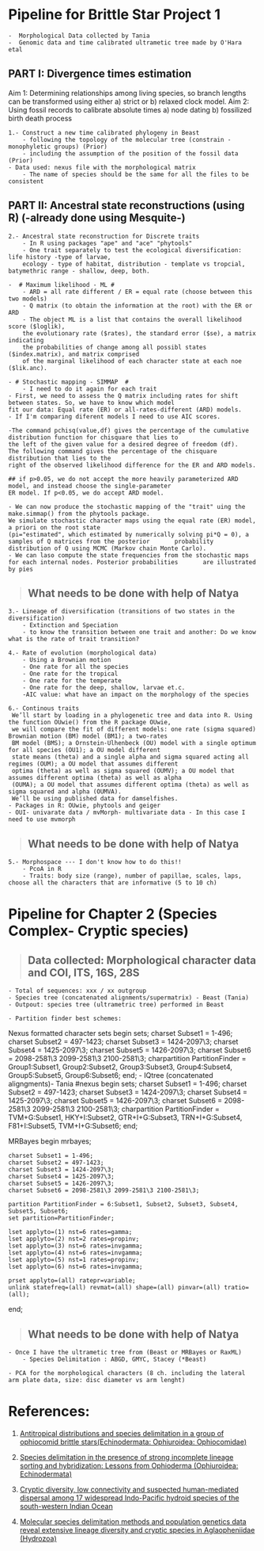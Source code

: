 # Pipeline for Brittle Star Project 1
	-  Morphological Data collected by Tania
	-  Genomic data and time calibrated ultrametic tree made by O'Hara etal
	
	
## PART I: Divergence times estimation 
 Aim 1: Determining relationships among living species, so branch lengths can be transformed using either a) strict or b) relaxed clock model.
 Aim 2: Using fossil records to calibrate absolute times a) node dating b) fossilized birth death process

	1.- Construct a new time calibrated phylogeny in Beast 
		- following the topology of the molecular tree (constrain - monophyletic groups) (Prior)
		- including the assumption of the position of the fossil data (Prior)
	- Data used: nexus file with the morphological matrix
		- The name of species should be the same for all the files to be consistent 
		
## PART II: Ancestral state reconstructions (using R) (-already done using Mesquite-) 
		
	2.- Ancestral state reconstruction for Discrete traits 
		- In R using packages "ape" and "ace" "phytools"
		- One trait separately to test the ecological diversification: life history -type of larvae, 
		ecology - type of habitat, distribution - template vs tropcial, batymethric range - shallow, deep, both. 
		
	-  # Maximum likelihood - ML #
		- ARD = all rate different / ER = equal rate (choose between this two models) 
		- Q matrix (to obtain the information at the root) with the ER or ARD 
		- The object ML is a list that contains the overall likelihood score ($loglik), 
		the evolutionary rate ($rates), the standard error ($se), a matrix indicating 
		the probabilities of change among all possibl states ($index.matrix), and matrix comprised 
		of the marginal likelihood of each character state at each noe ($lik.anc). 
			
	- # Stochastic mapping - SIMMAP  # 
		- I need to do it again for each trait 
	- First, we need to assess the Q matrix including rates for shift between states. So, we have to know which model 
	fit our data: Equal rate (ER) or all-rates-different (ARD) models.
	- If I'm comparing diferent models I need to use AIC scores.
	
	-The command pchisq(value,df) gives the percentage of the cumulative distribution function for chisquare that lies to
	the left of the given value for a desired degree of freedom (df). 
	The following command gives the percentage of the chisquare distribution that lies to the 
	right of the observed likelihood difference for the ER and ARD models.
	
	## if p>0.05, we do not accept the more heavily parameterized ARD model, and instead choose the single-parameter 
	ER model. If p<0.05, we do accept ARD model. 
	
	- We can now produce the stochastic mapping of the "trait" uing the make.simmap() from the phytools package. 
	We simulate stochastic character maps using the equal rate (ER) model, a priori on the root state 
	(pi="estimated", which estimated by numerically solving pi*Q = 0), a samples of Q matrices from the posterior 		probability distribution of Q using MCMC (Markov chain Monte Carlo).    
	- We can laso compute the state frequencies from the stochastic maps for each internal nodes. Posterior probabilities 		are illustrated by pies 

> ## What needs to be done with help of Natya ##
	3.- Lineage of diversification (transitions of two states in the diversification) 
		- Extinction and Speciation 
		- to know the transition between one trait and another: Do we know what is the rate of trait transition?
	
	4.- Rate of evolution (morphological data) 
		- Using a Brownian motion 
		- One rate for all the species 
		- One rate for the tropical 
		- One rate for the temperate 
		- One rate for the deep, shallow, larvae et.c. 
		-AIC value: what have an impact on the morphology of the species 
		
	6.- Continous traits 
	 We’ll start by loading in a phylogenetic tree and data into R. Using the function OUwie() from the R package OUwie,
	 we will compare the fit of different models: one rate (sigma squared) Brownian motion (BM) model (BM1); a two-rates 
	 BM model (BMS); a Ornstein-Ulhenbeck (OU) model with a single optimum for all species (OU1); a OU model different 
	 state means (theta) and a single alpha and sigma squared acting all regimes (OUM); a OU model that assumes different
	 optima (theta) as well as sigma squared (OUMV); a OU model that assumes different optima (theta) as well as alpha
	 (OUMA); a OU model that assumes different optima (theta) as well as sigma squared and alpha (OUMVA). 
	 We’ll be using published data for damselfishes.
	- Packages in R: OUwie, phytools and geiger
	- OUI- univarate data / mvMorph- multivariate data - In this case I need to use mvmorph 

	
> ## What needs to be done with help of Natya ##	
	5.- Morphospace --- I don't know how to do this!!
		- PcoA in R 
		- Traits: body size (range), number of papillae, scales, laps, choose all the characters that are informative (5 to 10 ch) 
	
	

# Pipeline for Chapter 2 (Species Complex- Cryptic species)
> ## Data collected: Morphological character data and COI, ITS, 16S, 28S
	- Total of sequences: xxx / xx outgroup 
	- Species tree (concatenated alignments/supermatrix) - Beast (Tania) 
	- Outpout: species tree (ultrametric tree) performed in Beast 
	
	- Partition finder best schemes: 
Nexus formatted character sets
begin sets;
	charset Subset1 = 1-496;
	charset Subset2 = 497-1423;
	charset Subset3 = 1424-2097\3;
	charset Subset4 = 1425-2097\3;
	charset Subset5 = 1426-2097\3;
	charset Subset6 = 2098-2581\3 2099-2581\3 2100-2581\3;
	charpartition PartitionFinder = Group1:Subset1, Group2:Subset2, Group3:Subset3, Group4:Subset4, Group5:Subset5, Group6:Subset6;
end;
	- IQtree (concatenated aligngments)- Tania 
#nexus
begin sets;
	charset Subset1 = 1-496;
	charset Subset2 = 497-1423;
	charset Subset3 = 1424-2097\3;
	charset Subset4 = 1425-2097\3;
	charset Subset5 = 1426-2097\3;
	charset Subset6 = 2098-2581\3 2099-2581\3 2100-2581\3;
	charpartition PartitionFinder = TVM+G:Subset1, HKY+I:Subset2, GTR+I+G:Subset3, TRN+I+G:Subset4, F81+I:Subset5, TVM+I+G:Subset6;
end;

MRBayes 
	begin mrbayes;

	charset Subset1 = 1-496;
	charset Subset2 = 497-1423;
	charset Subset3 = 1424-2097\3;
	charset Subset4 = 1425-2097\3;
	charset Subset5 = 1426-2097\3;
	charset Subset6 = 2098-2581\3 2099-2581\3 2100-2581\3;

	partition PartitionFinder = 6:Subset1, Subset2, Subset3, Subset4, Subset5, Subset6;
	set partition=PartitionFinder;

	lset applyto=(1) nst=6 rates=gamma;
	lset applyto=(2) nst=2 rates=propinv;
	lset applyto=(3) nst=6 rates=invgamma;
	lset applyto=(4) nst=6 rates=invgamma;
	lset applyto=(5) nst=1 rates=propinv;
	lset applyto=(6) nst=6 rates=invgamma;

	prset applyto=(all) ratepr=variable;
	unlink statefreq=(all) revmat=(all) shape=(all) pinvar=(all) tratio=(all);

end;

	
> ## What needs to be done with help of Natya ##
	- Once I have the ultrametic tree from (Beast or MRBayes or RaxML)
    	- Species Delimitation : ABGD, GMYC, Stacey (*Beast)
	
	- PCA for the morphological characters (8 ch. including the lateral arm plate data, size: disc diameter vs arm lenght) 

	



# References:
1. [Antitropical distributions and species delimitation in a group of ophiocomid brittle stars(Echinodermata: Ophiuroidea: Ophiocomidae)](https://www.sciencedirect.com/science/article/pii/S1055790314001857)

2. [Species delimitation in the presence of strong incomplete lineage sorting and hybridization: Lessons from Ophioderma (Ophiuroidea: Echinodermata)](https://www.sciencedirect.com/science/article/pii/S1055790318302811?via%3Dihub)

3. [Cryptic diversity, low connectivity and suspected human-mediated dispersal among 17 widespread Indo-Pacific hydroid species of the south-western Indian Ocean](https://onlinelibrary.wiley.com/doi/pdf/10.1111/jbi.13388)

4. [Molecular species delimitation methods and population genetics data reveal extensive lineage diversity and cryptic species in Aglaopheniidae (Hydrozoa)](https://www.sciencedirect.com/science/article/pii/S1055790316302068#f0030)

